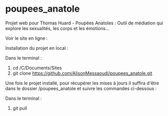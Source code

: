 # poupees_anatole
Projet web pour Thomas Huard - Poupées Anatoles : Outil de médiation qui explore les sexualités, les corps et les émotions... 

Voir le site en ligne : 

  

Installation du projet en local : 

  Dans le terminal : 

  1. cd /C/Documents/Sites
  2. git clone https://github.com/AlisonMessaoudi/poupees_anatole.git

Une fois le projet installé, pour récupérer les mises à jours il suffira d'être dans le dossier /poupees_anatole et suivre les commandes ci-dessous : 

  Dans le terminal : 

  1. git pull
